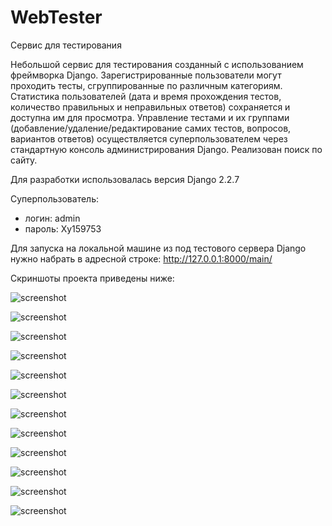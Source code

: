 # WebTester
Сервис для тестирования

Небольшой сервис для тестирования созданный с использованием фреймворка Django. Зарегистрированные пользователи могут проходить тесты, сгруппированные по различным категориям. Статистика пользователей (дата и время прохождения тестов, количество правильных и неправильных ответов) сохраняется и доступна им для просмотра. Управление тестами и их группами (добавление/удаление/редактирование самих тестов, вопросов, вариантов ответов) осуществляется суперпользователем через стандартную консоль администрирования Django.
Реализован поиск по сайту.

Для разработки использовалась версия Django 2.2.7

Суперпользователь: 
 - логин: admin
 - пароль: Xy159753
 
 Для запуска на локальной машине из под тестового сервера Django нужно набрать в адресной строке: http://127.0.0.1:8000/main/

Скриншоты проекта приведены ниже:

![screenshot](screenshots/screen0.jpg)

![screenshot](screenshots/screen1.jpg)

![screenshot](screenshots/screen2.jpg)

![screenshot](screenshots/screen3.jpg)

![screenshot](screenshots/screen4.jpg)

![screenshot](screenshots/screen5.jpg)

![screenshot](screenshots/screen6.jpg)

![screenshot](screenshots/screen7.jpg)

![screenshot](screenshots/screen8.jpg)

![screenshot](screenshots/screen9.jpg)

![screenshot](screenshots/screen10.jpg)

![screenshot](screenshots/screen11.jpg)
